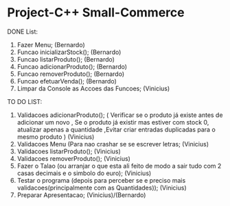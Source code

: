 # Project-C++ Small-Commerce
DONE List:

1.  Fazer Menu;  (Bernardo)
2.  Funcao inicializarStock();  (Bernardo)
3.  Funcao listarProduto();  (Bernardo)
4.  Funcao adicionarProduto();  (Bernardo)
5.  Funcao removerProduto();  (Bernardo)
6.  Funcao efetuarVenda();  (Bernardo)
8.  Limpar da Console as Accoes das Funcoes;  (Vinicius)
 

TO DO LIST:

1.  Validacoes adicionarProduto(); ( Verificar se o produto já existe antes de adicionar um novo , Se o produto já existir mas estiver com stock 0, atualizar apenas a quantidade ,Evitar criar entradas duplicadas para o mesmo produto )  (Vinicius)
2.  Validacoes Menu  (Para nao crashar se se escrever letras;  (Vinicius)
3.  Validacoes listarProduto();  (Vinicius)
4.  Validacoes removerProduto();  (Vinicius)
5.  Fazer o Talao (ou arranjar o que esta ali feito de modo a sair tudo com 2 casas decimais e o simbolo do euro);  (Vinicius)
6.  Testar o programa (depois para perceber se e preciso mais validacoes(principalmente com as Quantidades));  (Vinicius)
7.  Preparar Apresentacao; (Vinicius)/(Bernardo)
